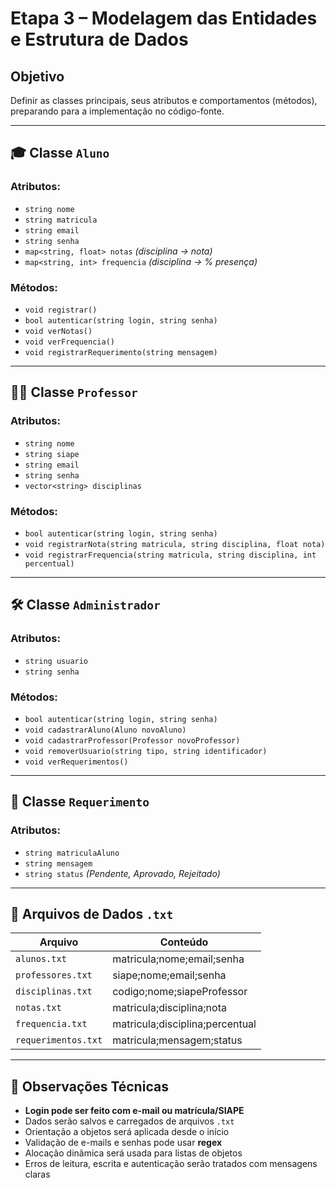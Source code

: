 # Etapa 3 – Modelagem das Entidades e Estrutura de Dados

## Objetivo
Definir as classes principais, seus atributos e comportamentos (métodos), preparando para a implementação no código-fonte.

---

## 🎓 Classe `Aluno`

### Atributos:
- `string nome`
- `string matricula`
- `string email`
- `string senha`
- `map<string, float> notas` *(disciplina → nota)*
- `map<string, int> frequencia` *(disciplina → % presença)*

### Métodos:
- `void registrar()`  
- `bool autenticar(string login, string senha)`
- `void verNotas()`
- `void verFrequencia()`
- `void registrarRequerimento(string mensagem)`

---

## 👨‍🏫 Classe `Professor`

### Atributos:
- `string nome`
- `string siape`
- `string email`
- `string senha`
- `vector<string> disciplinas`

### Métodos:
- `bool autenticar(string login, string senha)`
- `void registrarNota(string matricula, string disciplina, float nota)`
- `void registrarFrequencia(string matricula, string disciplina, int percentual)`

---

## 🛠️ Classe `Administrador`

### Atributos:
- `string usuario`
- `string senha`

### Métodos:
- `bool autenticar(string login, string senha)`
- `void cadastrarAluno(Aluno novoAluno)`
- `void cadastrarProfessor(Professor novoProfessor)`
- `void removerUsuario(string tipo, string identificador)`
- `void verRequerimentos()`

---

## 📄 Classe `Requerimento`

### Atributos:
- `string matriculaAluno`
- `string mensagem`
- `string status` *(Pendente, Aprovado, Rejeitado)*

---

## 💾 Arquivos de Dados `.txt`

| Arquivo             | Conteúdo                               |
|-------------------- |----------------------------------------|
| `alunos.txt`        | matricula;nome;email;senha             |
| `professores.txt`   | siape;nome;email;senha                 |
| `disciplinas.txt`   | codigo;nome;siapeProfessor             |
| `notas.txt`         | matricula;disciplina;nota              |
| `frequencia.txt`    | matricula;disciplina;percentual        |
| `requerimentos.txt` | matricula;mensagem;status              |

---

## 🧠 Observações Técnicas

- **Login pode ser feito com e-mail ou matrícula/SIAPE**
- Dados serão salvos e carregados de arquivos `.txt`
- Orientação a objetos será aplicada desde o início
- Validação de e-mails e senhas pode usar **regex**
- Alocação dinâmica será usada para listas de objetos
- Erros de leitura, escrita e autenticação serão tratados com mensagens claras